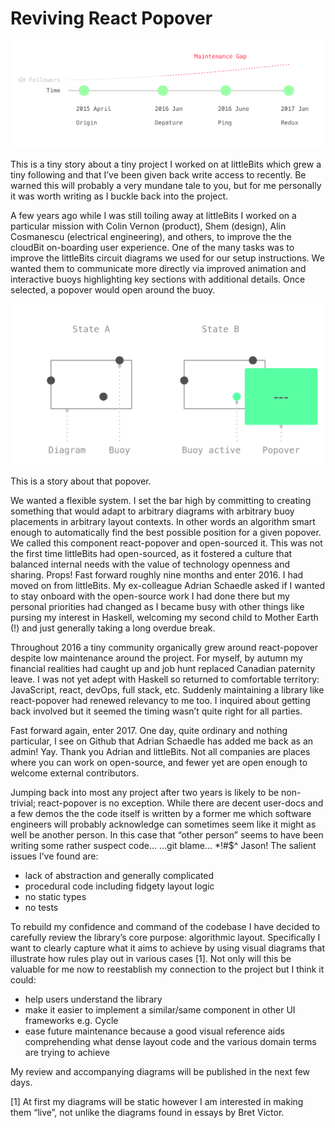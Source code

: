 # Reviving React Popover

![history](history.png)

This is a tiny story about a tiny project I worked on at littleBits which grew a tiny following and that I’ve been given back write access to recently. Be warned this will probably a very mundane tale to you, but for me personally it was worth writing as I buckle back into the project.

A few years ago while I was still toiling away at littleBits I worked on a particular mission with Colin Vernon (product), Shem (design), Alin Cosmanescu (electrical engineering), and others, to improve the the cloudBit on-boarding user experience. One of the many tasks was to improve the littleBits circuit diagrams we used for our setup instructions. We wanted them to communicate more directly via improved animation and interactive buoys highlighting key sections with additional details. Once selected, a popover would open around the buoy.

![use-case](use-case.png)

This is a story about that popover.

We wanted a flexible system. I set the bar high by committing to creating something that would adapt to arbitrary diagrams with arbitrary buoy placements in arbitrary layout contexts. In other words an algorithm smart enough to automatically find the best possible position for a given popover.
We called this component react-popover and open-sourced it. This was not the first time littleBits had open-sourced, as it fostered a culture that balanced internal needs with the value of technology openness and sharing. Props!
Fast forward roughly nine months and enter 2016. I had moved on from littleBits. My ex-colleague Adrian Schaedle asked if I wanted to stay onboard with the open-source work I had done there but my personal priorities had changed as I became busy with other things like pursing my interest in Haskell, welcoming my second child to Mother Earth (!) and just generally taking a long overdue break.

Throughout 2016 a tiny community organically grew around react-popover despite low maintenance around the project. For myself, by autumn my financial realities had caught up and job hunt replaced Canadian paternity leave. I was not yet adept with Haskell so returned to comfortable territory: JavaScript, react, devOps, full stack, etc. Suddenly maintaining a library like react-popover had renewed relevancy to me too. I inquired about getting back involved but it seemed the timing wasn’t quite right for all parties.

Fast forward again, enter 2017. One day, quite ordinary and nothing particular, I see on Github that Adrian Schaedle has added me back as an admin! Yay. Thank you Adrian and littleBits. Not all companies are places where you can work on open-source, and fewer yet are open enough to welcome external contributors.

Jumping back into most any project after two years is likely to be non-trivial; react-popover is no exception. While there are decent user-docs and a few demos the the code itself is written by a former me which software engineers will probably acknowledge can sometimes seem like it might as well be another person. In this case that “other person” seems to have been writing some rather suspect code… …git blame… *!#$^ Jason! The salient issues I’ve found are:

* lack of abstraction and generally complicated
* procedural code including fidgety layout logic
* no static types
* no tests

To rebuild my confidence and command of the codebase I have decided to carefully review the library’s core purpose: algorithmic layout. Specifically I want to clearly capture what it aims to achieve by using visual diagrams that illustrate how rules play out in various cases [1]. Not only will this be valuable for me now to reestablish my connection to the project but I think it could:

* help users understand the library
* make it easier to implement a similar/same component in other UI frameworks e.g. Cycle
* ease future maintenance because a good visual reference aids comprehending what dense layout code and the various domain terms are trying to achieve

My review and accompanying diagrams will be published in the next few days.

[1] At first my diagrams will be static however I am interested in making them “live”, not unlike the diagrams found in essays by Bret Victor.
